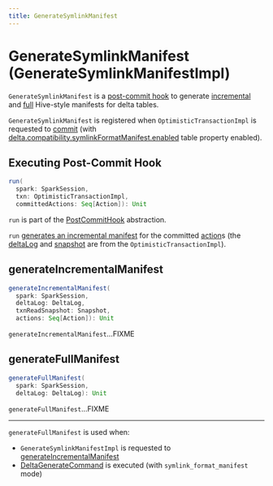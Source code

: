 ```yaml
---
title: GenerateSymlinkManifest
---
```


# GenerateSymlinkManifest (GenerateSymlinkManifestImpl)

`GenerateSymlinkManifest` is a [post-commit hook](PostCommitHook.md) to generate [incremental](#generateIncrementalManifest) and [full](#generateFullManifest) Hive-style manifests for delta tables.

`GenerateSymlinkManifest` is registered when `OptimisticTransactionImpl` is requested to [commit](../OptimisticTransaction.md#commit) (with [delta.compatibility.symlinkFormatManifest.enabled](../DeltaConfigs.md#SYMLINK_FORMAT_MANIFEST_ENABLED) table property enabled).

## <span id="run"> Executing Post-Commit Hook

```scala
run(
  spark: SparkSession,
  txn: OptimisticTransactionImpl,
  committedActions: Seq[Action]): Unit
```

`run` is part of the [PostCommitHook](PostCommitHook.md#run) abstraction.

`run` [generates an incremental manifest](#generateIncrementalManifest) for the committed [action](../Action.md)s (the [deltaLog](../OptimisticTransaction.md#deltaLog) and [snapshot](../OptimisticTransaction.md#snapshot) are from the `OptimisticTransactionImpl`).

## <span id="generateIncrementalManifest"> generateIncrementalManifest

```scala
generateIncrementalManifest(
  spark: SparkSession,
  deltaLog: DeltaLog,
  txnReadSnapshot: Snapshot,
  actions: Seq[Action]): Unit
```

`generateIncrementalManifest`...FIXME

## <span id="generateFullManifest"> generateFullManifest

```scala
generateFullManifest(
  spark: SparkSession,
  deltaLog: DeltaLog): Unit
```

`generateFullManifest`...FIXME

---

`generateFullManifest` is used when:

* `GenerateSymlinkManifestImpl` is requested to [generateIncrementalManifest](#generateIncrementalManifest)
* [DeltaGenerateCommand](../commands/generate/DeltaGenerateCommand.md) is executed (with `symlink_format_manifest` mode)
